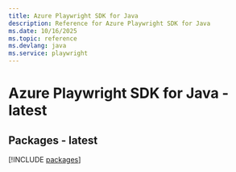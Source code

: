 ```yaml
---
title: Azure Playwright SDK for Java
description: Reference for Azure Playwright SDK for Java
ms.date: 10/16/2025
ms.topic: reference
ms.devlang: java
ms.service: playwright
---
```

# Azure Playwright SDK for Java - latest
## Packages - latest
[!INCLUDE [packages](playwright-index.md)]